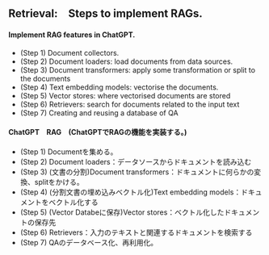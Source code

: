 ## Retrieval:　Steps to implement RAGs.

#### Implement RAG features in ChatGPT.

- (Step 1) Document collectors.
- (Step 2) Document loaders: load documents from data sources.
- (Step 3) Document transformers: apply some transformation or split to the documents
- (Step 4) Text embedding models: vectorise the documents.
- (Step 5) Vector stores: where vectorised documents are stored
- (Step 6) Retrievers: search for documents related to the input text
- (Step 7) Creating and reusing a database of QA

#### ChatGPT　RAG　(ChatGPTでRAGの機能を実装する。)

- (Step 1) Documentを集める。
- (Step 2) Document loaders：データソースからドキュメントを読み込む
- (Step 3) (文書の分割)Document transformers：ドキュメントに何らかの変換、splitをかける。
- (Step 4) (分割文書の埋め込みベクトル化)Text embedding models：ドキュメントをベクトル化する
- (Step 5) (Vector Databeに保存)Vector stores：ベクトル化したドキュメントの保存先
- (Step 6) Retrievers：入力のテキストと関連するドキュメントを検索する
- (Step 7) QAのデータベース化、再利用化。